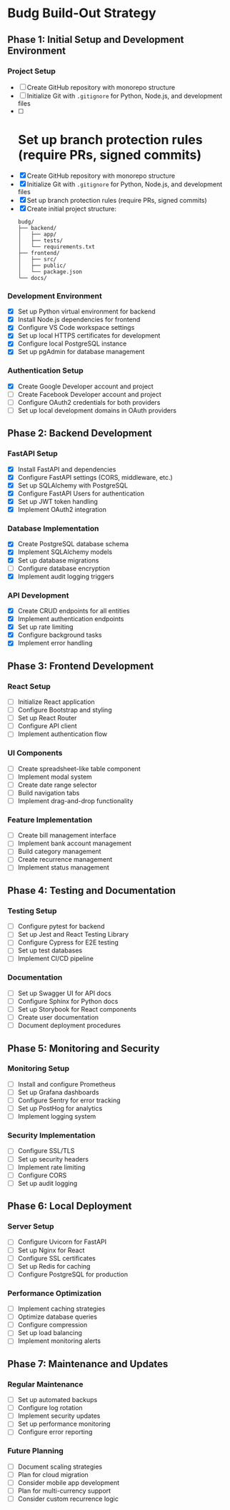 # Budg Build-Out Strategy

## Phase 1: Initial Setup and Development Environment

### Project Setup

- [ ] Create GitHub repository with monorepo structure
- [ ] Initialize Git with `.gitignore` for Python, Node.js, and development files
- [ ] # Set up branch protection rules (require PRs, signed commits)
- [x] Create GitHub repository with monorepo structure
- [x] Initialize Git with `.gitignore` for Python, Node.js, and development files
- [x] Set up branch protection rules (require PRs, signed commits)
- [x] Create initial project structure:
  ```
  budg/
  ├── backend/
  │   ├── app/
  │   ├── tests/
  │   └── requirements.txt
  ├── frontend/
  │   ├── src/
  │   ├── public/
  │   └── package.json
  └── docs/
  ```

### Development Environment

- [x] Set up Python virtual environment for backend
- [x] Install Node.js dependencies for frontend
- [x] Configure VS Code workspace settings
- [x] Set up local HTTPS certificates for development
- [x] Configure local PostgreSQL instance
- [x] Set up pgAdmin for database management

### Authentication Setup

- [x] Create Google Developer account and project
- [ ] Create Facebook Developer account and project
- [ ] Configure OAuth2 credentials for both providers
- [ ] Set up local development domains in OAuth providers

## Phase 2: Backend Development

### FastAPI Setup

- [x] Install FastAPI and dependencies
- [x] Configure FastAPI settings (CORS, middleware, etc.)
- [x] Set up SQLAlchemy with PostgreSQL
- [x] Configure FastAPI Users for authentication
- [x] Set up JWT token handling
- [x] Implement OAuth2 integration

### Database Implementation

- [x] Create PostgreSQL database schema
- [x] Implement SQLAlchemy models
- [X] Set up database migrations
- [ ] Configure database encryption
- [X] Implement audit logging triggers

### API Development

- [X] Create CRUD endpoints for all entities
- [X] Implement authentication endpoints
- [X] Set up rate limiting
- [X] Configure background tasks
- [X] Implement error handling

## Phase 3: Frontend Development

### React Setup

- [ ] Initialize React application
- [ ] Configure Bootstrap and styling
- [ ] Set up React Router
- [ ] Configure API client
- [ ] Implement authentication flow

### UI Components

- [ ] Create spreadsheet-like table component
- [ ] Implement modal system
- [ ] Create date range selector
- [ ] Build navigation tabs
- [ ] Implement drag-and-drop functionality

### Feature Implementation

- [ ] Create bill management interface
- [ ] Implement bank account management
- [ ] Build category management
- [ ] Create recurrence management
- [ ] Implement status management

## Phase 4: Testing and Documentation

### Testing Setup

- [ ] Configure pytest for backend
- [ ] Set up Jest and React Testing Library
- [ ] Configure Cypress for E2E testing
- [ ] Set up test databases
- [ ] Implement CI/CD pipeline

### Documentation

- [ ] Set up Swagger UI for API docs
- [ ] Configure Sphinx for Python docs
- [ ] Set up Storybook for React components
- [ ] Create user documentation
- [ ] Document deployment procedures

## Phase 5: Monitoring and Security

### Monitoring Setup

- [ ] Install and configure Prometheus
- [ ] Set up Grafana dashboards
- [ ] Configure Sentry for error tracking
- [ ] Set up PostHog for analytics
- [ ] Implement logging system

### Security Implementation

- [ ] Configure SSL/TLS
- [ ] Set up security headers
- [ ] Implement rate limiting
- [ ] Configure CORS
- [ ] Set up audit logging

## Phase 6: Local Deployment

### Server Setup

- [ ] Configure Uvicorn for FastAPI
- [ ] Set up Nginx for React
- [ ] Configure SSL certificates
- [ ] Set up Redis for caching
- [ ] Configure PostgreSQL for production

### Performance Optimization

- [ ] Implement caching strategies
- [ ] Optimize database queries
- [ ] Configure compression
- [ ] Set up load balancing
- [ ] Implement monitoring alerts

## Phase 7: Maintenance and Updates

### Regular Maintenance

- [ ] Set up automated backups
- [ ] Configure log rotation
- [ ] Implement security updates
- [ ] Set up performance monitoring
- [ ] Configure error reporting

### Future Planning

- [ ] Document scaling strategies
- [ ] Plan for cloud migration
- [ ] Consider mobile app development
- [ ] Plan for multi-currency support
- [ ] Consider custom recurrence logic
